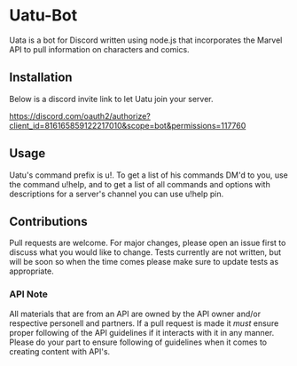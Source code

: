 # Uatu-Bot

Uata is a bot for Discord written using node.js that incorporates the Marvel API to pull information on characters and comics.

## Installation

Below is a discord invite link to let Uatu join your server.

https://discord.com/oauth2/authorize?client_id=816165859122217010&scope=bot&permissions=117760

## Usage

Uatu's command prefix is u!. To get a list of his commands DM'd to you, use the command u!help, and to get a list of all commands and options with descriptions for a server's channel you can use u!help pin.

## Contributions

Pull requests are welcome. For major changes, please open an issue first to discuss what you would like to change. Tests currently are not written, but will be soon so when the time comes please make sure to update tests as appropriate.

### API Note

All materials that are from an API are owned by the API owner and/or respective personell and partners. If a pull request is made it *must* ensure proper following of the API guidelines if it interacts with it in any manner. Please do your part to ensure following of guidelines when it comes to creating content with API's.
